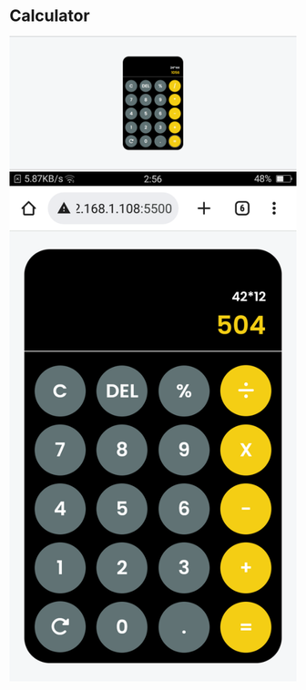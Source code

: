 # Calculator

![Currency Converter Preview](https://github.com/AbhishekSalokhe24/Calculator-Using-JavaScript/blob/main/Calculator%20Preview.png)
![Currency Converter Mobile Preview](https://github.com/AbhishekSalokhe24/Calculator-Using-JavaScript/blob/main/Mobile%20view.png)
